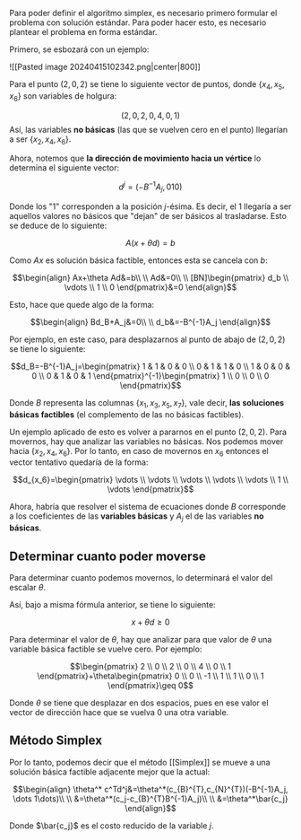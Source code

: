 
Para poder definir el algoritmo simplex, es necesario primero formular el problema con solución estándar. Para poder hacer esto, es necesario plantear el problema en forma estándar. 

Primero, se esbozará con un ejemplo: 

![[Pasted image 20240415102342.png|center|800]] 

Para el punto $(2,0,2)$ se tiene lo siguiente vector de puntos, donde $\lbrace x_4, x_5, x_6\rbrace$ son variables de holgura: 

$$(2,0,2,0,4,0,1)$$
Así, las variables **no básicas** (las que se vuelven cero en el punto) llegarían a ser $\lbrace x_2, x_4, x_6\rbrace$. 

Ahora, notemos que **la dirección de movimiento hacia un vértice** lo determina el siguiente vector: 

$$d^j=(-B^{-1}A_j, 010)$$

Donde los "1" corresponden a la posición $j$-ésima. Es decir, el $1$ llegaría a ser aquellos valores no básicos que "dejan" de ser básicos al trasladarse. Esto se deduce de lo siguiente: 

$$A(x+\theta d)=b$$

Como $Ax$ es solución básica factible, entonces esta se cancela con $b$: 

$$\begin{align}
Ax+\theta Ad&=b\\  \\
Ad&=0\\  \\
[BN]\begin{pmatrix}
d_b \\
\vdots \\
1 \\
0
\end{pmatrix}&=0
\end{align}$$

Esto, hace que quede algo de la forma: 

$$\begin{align}
Bd_B+A_j&=0\\  \\
d_b&=-B^{-1}A_j
\end{align}$$

Por ejemplo, en este caso, para desplazarnos al punto de abajo de $(2,0,2)$ se tiene lo siguiente: 

$$d_B=-B^{-1}A_j=\begin{pmatrix}
1 & 1 & 0 & 0 \\
0 & 1 & 1 & 0 \\
1 & 0 & 0 & 0 \\
0 & 1 & 0 & 1
\end{pmatrix}^{-1}\begin{pmatrix}
1 \\
0 \\
0 \\
0
\end{pmatrix}$$

Donde $B$ representa las columnas $\lbrace x_1, x_3, x_5, x_7\rbrace$, vale decir, **las soluciones básicas factibles** (el complemento de las no básicas factibles). 

Un ejemplo aplicado de esto es volver a pararnos en el punto $(2,0,2)$. Para movernos, hay que analizar las variables no básicas. Nos podemos mover hacia $\lbrace x_2, x_4, x_6\rbrace$. Por lo tanto, en caso de movernos en $x_6$ entonces el vector tentativo quedaría de la forma:

$$d_{x_6}=\begin{pmatrix}
\vdots \\
\vdots \\
\vdots \\
\vdots \\
\vdots \\
1 \\
\vdots
\end{pmatrix}$$

Ahora, habría que resolver el sistema de ecuaciones donde $B$ corresponde a los coeficientes de las **variables básicas** y $A_j$ el de las variables **no básicas**. 

## Determinar cuanto poder moverse 

Para determinar cuanto podemos movernos, lo determinará el valor del escalar $\theta$. 

Así, bajo a misma fórmula anterior, se tiene lo siguiente: 

$$x+\theta d\geq 0$$

Para determinar el valor de $\theta$, hay que analizar para que valor de $\theta$ una variable básica factible se vuelve cero. Por ejemplo: 

$$\begin{pmatrix}
2 \\
0 \\
2 \\
0 \\
4 \\
0 \\
1
\end{pmatrix}+\theta\begin{pmatrix}
0 \\
0 \\
-1 \\
1 \\
1 \\
0 \\
1
\end{pmatrix}\geq 0$$

Donde $\theta$ se tiene que desplazar en dos espacios, pues en ese valor el vector de dirección hace que se vuelva $0$ una otra variable. 

## Método Simplex 

Por lo tanto, podemos decir que el método [[Simplex]] se mueve a una solución básica factible adjacente mejor que la actual: 

$$\begin{align}
\theta^* c^Td^j&=\theta^*(c_{B}^{T},c_{N}^{T})(-B^{-1}A_j, \dots 1\dots)\\  \\
&=\theta^*(c_j-c_{B}^{T}B^{-1}A_j)\\  \\
&=\theta^*\bar{c_j}
\end{align}$$

Donde $\bar{c_j}$ es el costo reducido de la variable $j$. 